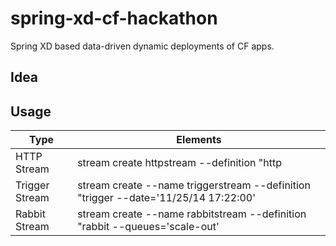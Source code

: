 spring-xd-cf-hackathon
======================

Spring XD based data-driven dynamic deployments of CF apps.

Idea
----

Usage
-----

|Type | Elements
|------|--------
HTTP Stream | stream create httpstream --definition "http | transform --script=postRequest.groovy | log" --deploy
Trigger Stream | stream create --name triggerstream --definition "trigger --date='11/25/14 17:22:00' | transform --script=postRequest.groovy | counter" --deploy
Rabbit Stream | stream create --name rabbitstream --definition "rabbit --queues='scale-out' | transform --script=postRequest.groovy | counter" --deploy